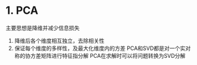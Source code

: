 # 1. PCA
主要思想是降维并减少信息损失
1. 降维后各个维度相互独立，去除相关性
2. 保证每个维度的多样性，及最大化维度内的方差
PCA和SVD都是对一个实对称的协方差矩阵进行特征指分解
PCA在求解时可以将问题转换为SVD分解
